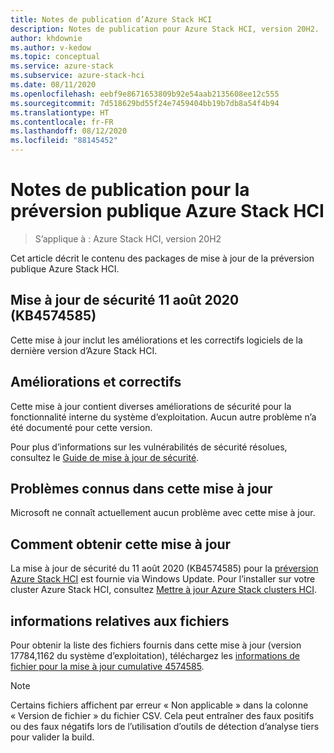 ```yaml
---
title: Notes de publication d’Azure Stack HCI
description: Notes de publication pour Azure Stack HCI, version 20H2.
author: khdownie
ms.author: v-kedow
ms.topic: conceptual
ms.service: azure-stack
ms.subservice: azure-stack-hci
ms.date: 08/11/2020
ms.openlocfilehash: eebf9e8671653809b92e54aab2135608ee12c555
ms.sourcegitcommit: 7d518629bd55f24e7459404bb19b7db8a54f4b94
ms.translationtype: HT
ms.contentlocale: fr-FR
ms.lasthandoff: 08/12/2020
ms.locfileid: "88145452"
---
```

# <a name="release-notes-for-azure-stack-hci-public-preview"></a>Notes de publication pour la préversion publique Azure Stack HCI

> S’applique à : Azure Stack HCI, version 20H2

Cet article décrit le contenu des packages de mise à jour de la préversion publique Azure Stack HCI.

## <a name="august-11-2020-security-update-kb4574585"></a>Mise à jour de sécurité 11 août 2020 (KB4574585)

Cette mise à jour inclut les améliorations et les correctifs logiciels de la dernière version d’Azure Stack HCI.

## <a name="improvements-and-fixes"></a>Améliorations et correctifs
Cette mise à jour contient diverses améliorations de sécurité pour la fonctionnalité interne du système d’exploitation. Aucun autre problème n’a été documenté pour cette version.

Pour plus d’informations sur les vulnérabilités de sécurité résolues, consultez le [Guide de mise à jour de sécurité](https://portal.msrc.microsoft.com/security-guidance).

## <a name="known-issues-in-this-update"></a>Problèmes connus dans cette mise à jour
Microsoft ne connaît actuellement aucun problème avec cette mise à jour.

## <a name="how-to-get-this-update"></a>Comment obtenir cette mise à jour
La mise à jour de sécurité du 11 août 2020 (KB4574585) pour la [préversion Azure Stack HCI](https://azure.microsoft.com/products/azure-stack/hci/hci-download/) est fournie via Windows Update. Pour l’installer sur votre cluster Azure Stack HCI, consultez [Mettre à jour Azure Stack clusters HCI](manage/update-cluster.md).

## <a name="file-information"></a>informations relatives aux fichiers
Pour obtenir la liste des fichiers fournis dans cette mise à jour (version 17784,1162 du système d’exploitation), téléchargez les [informations de fichier pour la mise à jour cumulative 4574585](https://download.microsoft.com/download/7/f/4/7f451def-76c5-4cc0-9929-0c5efeb27d2f/4574585.csv).

   > [!NOTE]
   > Certains fichiers affichent par erreur « Non applicable » dans la colonne « Version de fichier » du fichier CSV. Cela peut entraîner des faux positifs ou des faux négatifs lors de l’utilisation d’outils de détection d’analyse tiers pour valider la build.

